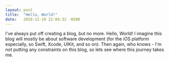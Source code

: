```yaml
---
layout: post
title:  "Hello, World!"
date:   2018-12-10 22:04:32 -0500
---
```

I've always put off creating a blog, but no more. Hello, World! I imagine this blog will mostly be about software development (for the iOS platform especially, so Swift, Xcode, UIKit, and so on). Then again, who knows - I'm not putting any constraints on this blog, so lets see where this journey takes me.
